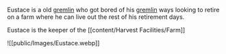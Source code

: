 Eustace is a old [gremlin](Gremlins) who got bored of his [gremlin](Gremlins) ways looking to retire on a farm where he can live out the rest of his retirement days.

Eustace is the keeper of the [[content/Harvest Facilities/Farm]]

![[public/Images/Eustace.webp]]

